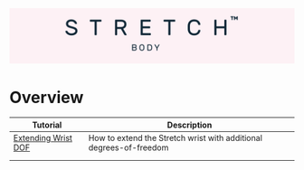 ![](../images/banner.png)

# Overview



| Tutorial                               | Description                                                  |
| -------------------------------------- | ------------------------------------------------------------ |
| [Extending Wrist DOF](./extending_wrist_dof/README.md) | How to extend the Stretch wrist with additional degrees-of-freedom |
|                                        |                                                              |
|                                        |                                                              |
